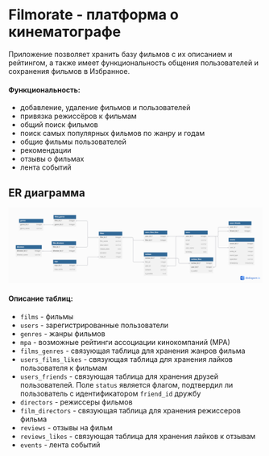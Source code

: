 # Filmorate - платформа о кинематографе
Приложение позволяет хранить базу фильмов с их описанием и рейтингом, а также имеет функциональность общения пользователей и сохранения фильмов в Избранное.

#### Функциональность:
- добавление, удаление фильмов и пользователей
- привязка режиссёров к фильмам
- общий поиск фильмов
- поиск самых популярных фильмов по жанру и годам
- общие фильмы пользователей
- рекомендации
- отзывы о фильмах
- лента событий

## ER диаграмма
![ER диаграмма базы данных приложения](/ER_filmorate.png)

#### Описание таблиц:
- `films` - фильмы
- `users` - зарегистрированные пользователи
- `genres` - жанры фильмов
- `mpa` - возможные рейтинги ассоциации кинокомпаний (МРА)
- `films_genres` - связующая таблица для хранения жанров фильма
- `users_films_likes` - связующая таблица для хранения лайков пользователя к фильмам
- `users_friends` - связующая таблица для хранения друзей пользователей. Поле `status` является флагом, подтвердил ли пользователь с идентификатором `friend_id` дружбу
- `directors` - режиссеры фильмов
- `film_directors` - связующая таблица для хранения режиссеров фильма
- `reviews` - отзывы на фильм
- `reviews_likes` - связующая таблица для хранения лайков к отзывам
- `events` - лента событий
